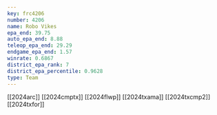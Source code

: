 ```yaml
---
key: frc4206
number: 4206
name: Robo Vikes
epa_end: 39.75
auto_epa_end: 8.88
teleop_epa_end: 29.29
endgame_epa_end: 1.57
winrate: 0.6867
district_epa_rank: 7
district_epa_percentile: 0.9628
type: Team
---
```

[[2024arc]]
[[2024cmptx]]
[[2024flwp]]
[[2024txama]]
[[2024txcmp2]]
[[2024txfor]]
